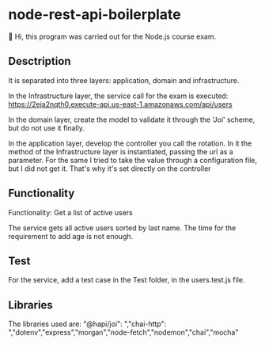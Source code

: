 # node-rest-api-boilerplate

👋 Hi, this program was carried out for the Node.js course exam.

## Desctription
It is separated into three layers: application, domain and infrastructure.

In the Infrastructure layer, the service call for the exam is executed:
https://2eja2nqth0.execute-api.us-east-1.amazonaws.com/api/users

In the domain layer, create the model to validate it through the 'Joi' scheme, but do not use it finally.

In the application layer, develop the controller you call the rotation. In it the method of the Infrastructure layer is instantiated, passing the url as a parameter.
For the same I tried to take the value through a configuration file, but I did not get it. That's why it's set directly on the controller

## Functionality
Functionality: Get a list of active users

The service gets all active users sorted by last name. The time for the requirement to add age is not enough.

## Test
For the service, add a test case in the Test folder, in the users.test.js file.

## Libraries
The libraries used are: "@hapi/joi": ","chai-http": ","dotenv","express","morgan","node-fetch","nodemon","chai","mocha"